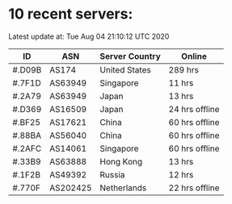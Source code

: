 # 10 recent servers:

Latest update at: Tue Aug 04 21:10:12 UTC 2020

| ID | ASN | Server Country | Online |
| -- | --- | -------------- | ------ |
| #.D09B | AS174 | United States | 289 hrs |
| #.7F1D | AS63949 | Singapore | 11 hrs |
| #.2A79 | AS63949 | Japan | 13 hrs |
| #.D369 | AS16509 | Japan | 24 hrs offline |
| #.BF25 | AS17621 | China | 60 hrs offline |
| #.88BA | AS56040 | China | 60 hrs offline |
| #.2AFC | AS14061 | Singapore | 60 hrs offline |
| #.33B9 | AS63888 | Hong Kong | 13 hrs |
| #.1F2B | AS49392 | Russia | 12 hrs |
| #.770F | AS202425 | Netherlands | 22 hrs offline |

